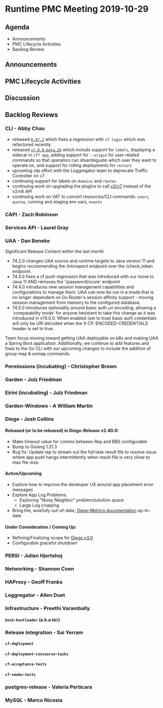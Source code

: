 # Runtime PMC Meeting 2019-10-29

## Agenda

* Announcements
* PMC Lifecycle Activities
* Backlog Review


## Announcements


## PMC Lifecycle Activities


## Discussion


## Backlog Reviews

### CLI - Abby Chau

- released [`6.47.1`](https://github.com/cloudfoundry/cli/releases) which fixes a regression with `cf login` which was refactored recently
- released [`v7.0.0-beta.26`](https://github.com/cloudfoundry/cli/releases/tag/v7.0.0-beta.26) which includs support for `labels`, displaying a sidecar in `cf7 app`, adding support for `--origin` for user related commands so that operators can disambiguate which user they want to operate on, and support for rolling deployments for `restart`
- upcoming xtp effort with the Loggregator team to deprecate Traffic Controller on v7
- continuing support for labels on `domains` and `routes`
- continuing work on upgrading the plugins to call [v3/v7](https://github.com/cloudfoundry/cli/tree/master/plugin/v7) instead of the v2/v6 API
- continuing work on VAT to convert resources/CLI commands: `users`, `quotas`, running and staging env vars, `events`



### CAPI - Zach Robinson


### Services API - Laurel Gray


### UAA - Dan Beneke
Significant Release Content within the last month
- 74.2.0 changes UAA source and runtime targets to Java version 11 and begins recommending the /introspect endpoint over the /check_token endpoint.
- 74.3.0 fixes a cf push regression that was introduced with our move to Java 11 AND removes the '/password/score' endpoint
- 74.4.0 introduces new session management capabilities and configurations to manage them.  UAA can now be run in a mode that is no longer dependent on Go Router's session affinity support - moving session management from memory to the configured database.
- 74.5.0 introduces optionality around basic auth uri encoding; allowing a 'compatability mode' for anyone hesistant to take this change as it was introduced in v74.0.0.  When enabled (set to true) basic auth credentials will only be URI decoded when the X-CF-ENCODED-CREDENTIALS header is set to true.

Team focus moving toward getting UAA deployable on k8s and making UAA a Spring Boot application.  Additionally, we continue to add features and fixes to the Go CLI with our upcoming changes to include the addition of group map & unmap commands.

### Permissions (incubating) - Christopher Brown


### Garden - Julz Friedman


### Eirini (incubating) - Julz Friedman


### Garden-Windows - A William Martin


### Diego - Josh Collins
#### Released (or to be released) in Diego-Release v2.40.0:
- Make timeout value for comms between Rep and BBS configurable
- Bump to Golang 1.31.3
- Bug fix: Update rep to stream out the full task result file to resolve issue where app push hangs intermittently when result file is very close to max file-size.

#### Active/Upcoming
- Explore how to improve the developer UX around app placement error messages
- Explore App Log Problems:
  - Exploring "Noisy Neighbor" problem/solution space
  - Large Log cropping
- Bring the, woefully out-of-date, [Diego Metrics documentation](https://docs.cloudfoundry.org/running/all_metrics.html#diego) up-to-date 


#### Under Consideration / Coming Up:
- Refining/Finalizing scope for [Diego v3.0](https://www.pivotaltracker.com/epic/show/4354458)
- Configurable graceful shutdown


### PERSI - Julian Hjortshoj


### Networking - Shannon Coen


### HAProxy - Geoff Franks


### Loggregator - Allen Duet


### Infrastructure - Preethi Varambally

#### `bosh-bootloader` (a.k.a `bbl`)


### Release Integration - Sai Yerram

#### `cf-deployment`


#### `cf-deployment-concourse-tasks`


#### `cf-acceptance-tests`


#### `cf-smoke-tests`


### postgres-release - Valeria Perticara


### MySQL - Marco Nicosia
